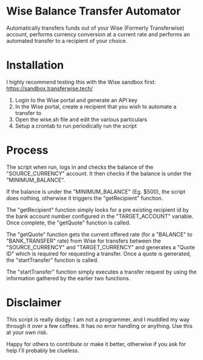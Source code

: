 # Wise Balance Transfer Automator
Automatically transfers funds out of your Wise (Formerly Transferwise) account, performs currency conversion at a current rate and performs an automated transfer to a recipient of your choice.

# Installation

I highly recommend testing this with the Wise sandbox first: https://sandbox.transferwise.tech/

1. Login to the Wise portal and generate an API key
2. In the Wise portal, create a recipient that you wish to automate a transfer to
3. Open the wise.sh file and edit the various particulars
4. Setup a crontab to run periodically run the script

# Process

The script when run, logs in and checks the balance of the "SOURCE_CURRENCY" account. It then checks if the balance is under the "MINIMUM_BALANCE".

If the balance is under the "MINIMUM_BALANCE" (Eg. $500), the script does nothing, otherwise it triggers the "getRecipient" function.

The "getRecipient" function simply looks for a pre existing recipient id by the bank account number configured in the "TARGET_ACCOUNT" variable.
Once complete, the "getQuote" function is called.

The "getQuote" function gets the current offered rate (for a "BALANCE" to "BANK_TRANSFER" rate) from Wise for transfers between the "SOURCE_CURRENCY" and "TARGET_CURRENCY" and generates a "Quote ID" which is required for requesting a transfer. Once a quote is generated, the "startTransfer" function is called.

The "startTransfer" function simply executes a transfer request by using the information gathered by the earlier two functions.

# Disclaimer

This script is really dodgy. I am not a programmer, and I muddled my way through it over a few coffees. It has no error handling or anything. Use this at your own risk.

Happy for others to contribute or make it better, otherwise if you ask for help I'll probably be clueless.
